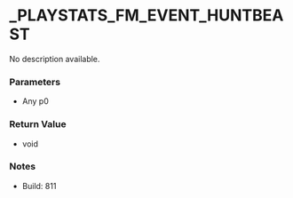 # _PLAYSTATS_FM_EVENT_HUNTBEAST

No description available.

### Parameters
* Any p0

### Return Value
* void

### Notes
* Build: 811

